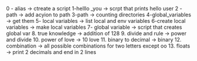 0 - alias -> ctreate a script
1-helllo _you -> scrpt that prints hello user
2 -path -> add acyion to path
3-path -> counting directories
4-global_variables -> get them
5- local variables -> list local and env variables
6-create local variables -> make local variables
7- global variable -> script that creates global var
8. true knowledge -> addition of 128
9. divide and rule -> power and divide
10. power of love -> 10 love
11. binary to decimal -> binary
12. combination -> all possible combinations for two letters except oo
13. floats -> print 2 decimals and end in 2 lines
  
